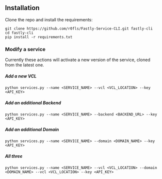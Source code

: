 ## Installation

Clone the repo and install the requirements:
```
git clone https://github.com/r0fls/Fastly-Service-CLI.git fastly-cli
cd fastly-cli
pip install -r requirements.txt
```

### Modify a service

Currently these actions will activate a new version of the service, cloned from the latest one.

##### Add a new VCL
```
python services.py --name <SERVICE_NAME> --vcl <VCL_LOCATION> --key <API_KEY>
```

##### Add an additional Backend
```
python services.py --name <SERVICE_NAME> --backend <BACKEND_URL> --key <API_KEY>
```

##### Add an additional Domain
```
python services.py --name <SERVICE_NAME> --domain <DOMAIN_NAME> --key <API_KEY>
```

##### All three
```
python services.py --name <SERVICE_NAME> --vcl <VCL_LOCATION> --domain <DOMAIN_NAME> --vcl <VCL_LOCATION> --key <API_KEY>
```
